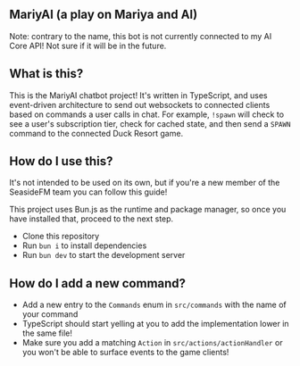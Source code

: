 ## MariyAI (a play on Mariya and AI)

Note: contrary to the name, this bot is not currently connected to my AI Core API! Not sure if it will be in the future.

## What is this?
This is the MariyAI chatbot project! It's written in TypeScript, and uses event-driven architecture to send out websockets to connected clients
based on commands a user calls in chat. For example, `!spawn` will check to see a user's subscription tier, check for cached state, and then send a `SPAWN` command to the connected Duck Resort game.

## How do I use this?
It's not intended to be used on its own, but if you're a new member of the SeasideFM team you can follow this guide!

This project uses Bun.js as the runtime and package manager, so once you have installed that, proceed to the next step.

- Clone this repository
- Run `bun i` to install dependencies
- Run `bun dev` to start the development server

## How do I add a new command?
- Add a new entry to the `Commands` enum in `src/commands` with the name of your command
- TypeScript should start yelling at you to add the implementation lower in the same file!
- Make sure you add a matching `Action` in `src/actions/actionHandler` or you won't be able to surface events to the game clients!

